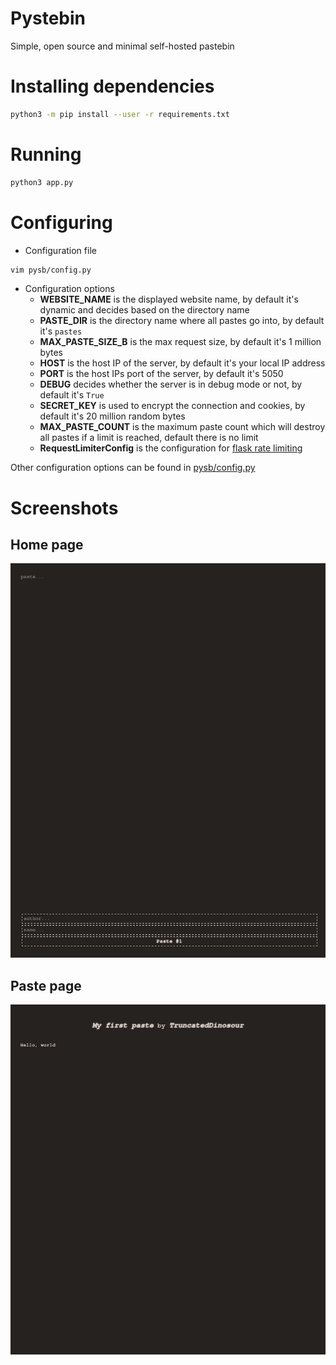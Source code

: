 # Pystebin

Simple, open source and minimal self-hosted pastebin

# Installing dependencies
```bash
python3 -m pip install --user -r requirements.txt
```

# Running
```bash
python3 app.py
```

# Configuring
- Configuration file
```bash
vim pysb/config.py
```

- Configuration options
    - **WEBSITE_NAME** is the displayed website name, by default it's dynamic and decides based on the directory name
    - **PASTE_DIR** is the directory name where all pastes go into, by default it's `pastes`
    - **MAX_PASTE_SIZE_B** is the max request size, by default it's 1 million bytes
    - **HOST** is the host IP of the server, by default it's your local IP address
    - **PORT** is the host IPs port of the server, by default it's 5050
    - **DEBUG** decides whether the server is in debug mode or not, by default it's `True`
    - **SECRET_KEY** is used to encrypt the connection and cookies, by default it's 20 million random bytes
    - **MAX_PASTE_COUNT** is the maximum paste count which will destroy all pastes if a limit is reached, default there is no limit
    - **RequestLimiterConfig** is the configuration for [flask rate limiting](https://github.com/tabotkevin/flask_limit)

Other configuration options can be found in [pysb/config.py](/pysb/config.py)

# Screenshots
## Home page
![Home page](/screenshots/home.png)

## Paste page
![Paste](/screenshots/paste.png)

